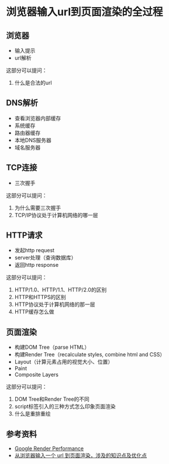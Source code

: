 # 浏览器输入url到页面渲染的全过程

## 浏览器
* 输入提示
* url解析

这部分可以提问：
1. 什么是合法的url

## DNS解析
* 查看浏览器内部缓存
* 系统缓存
* 路由器缓存
* 本地DNS服务器
* 域名服务器

## TCP连接
* 三次握手

这部分可以提问：
1. 为什么需要三次握手
2. TCP/IP协议处于计算机网络的哪一层

## HTTP请求
* 发起http request
* server处理（查询数据库）
* 返回http response

这部分可以提问：
1. HTTP/1.0、HTTP/1.1、HTTP/2.0的区别
2. HTTP和HTTPS的区别
3. HTTP协议处于计算机网络的那一层
4. HTTP缓存怎么做

## 页面渲染
* 构建DOM Tree（parse HTML）
* 构建Render Tree（recalculate styles, combine html and CSS）
* Layout（计算元素占用的视觉大小、位置）
* Paint
* Composite Layers

这部分可以提问：
1. DOM Tree和Render Tree的不同
2. script标签引入的三种方式怎么印象页面渲染
3. 什么是重排重绘

## 参考资料

* [Google Render Performance](https://developers.google.com/web/fundamentals/performance/rendering/)
* [从浏览器输入一个 url 到页面渲染，涉及的知识点及优化点](https://github.com/sunyongjian/blog/issues/34)
